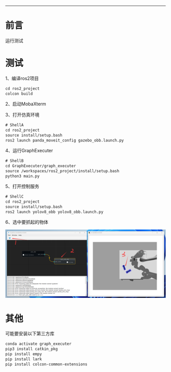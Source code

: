 
---

# 前言

运行测试

# 测试

1、编译ros2项目

```shell
cd ros2_project
colcon build
```

2、启动MobaXterm

3、打开仿真环境

```shell
# ShellA
cd ros2_project 
source install/setup.bash
ros2 launch panda_moveit_config gazebo_obb.launch.py
```

4、运行GraphExecuter
```shell
# ShellB
cd GraphExecuter/graph_executer
source /workspaces/ros2_project/install/setup.bash
python3 main.py
```


5、打开控制服务
```shell
# ShellC
cd ros2_project 
source install/setup.bash
ros2 launch yolov8_obb yolov8_obb.launch.py
```

6、选中要抓起的物体

![alt text](images/image-2.png)

# 其他

可能要安装以下第三方库

```shell
conda activate graph_executer
pip3 install catkin_pkg
pip install empy
pip install lark
pip install colcon-common-extensions
```